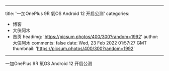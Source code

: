 
---
title: '一加OnePlus 9R 氧OS Android 12 开启公测'
categories: 
 - 博客
 - 大侠阿木
 - 首页
headimg: 'https://picsum.photos/400/300?random=1992'
author: 大侠阿木
comments: false
date: Wed, 23 Feb 2022 01:57:27 GMT
thumbnail: 'https://picsum.photos/400/300?random=1992'
---

<div>   
一加OnePlus 9R 氧OS Android 12 开启公测  
</div>
            